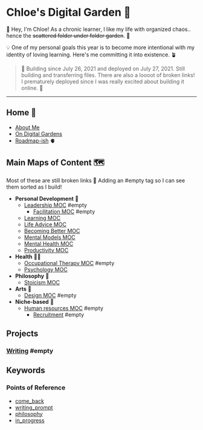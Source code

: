 # Chloe's Digital Garden 🌸
👋 Hey, I'm Chloe! As a chronic learner, I like my life with organized chaos.. hence the ~~scattered folder under folder garden~~. 📁

💡 One of my personal goals this year is to become more intentional with my identity of loving learning. Here's me committing it into existence. 🪴

> 🌴  Building since July 26, 2021 and deployed on July 27, 2021. Still building and transferring files. There are also a loooot of broken links! I prematurely deployed since I was really excited about building it online. 💪

---

## Home 🏡
- [About Me](notes/home/about.md)
- [On Digital Gardens](notes/home/garden.md)
- [Roadmap-ish](notes/home/roadmap.md) 🫀


## Main Maps of Content 🗺

Most of these are still broken links 🍒 Adding an #empty tag so I can see them sorted as I build!

- **Personal Development** 💪
	- [Leadership MOC](moc/leadership.md) #empty
		- [Facilitation MOC](moc/facilitation.md) #empty 
	- [Learning MOC](moc/learning.md)
	- [Life Advice MOC](moc/lifeadvice.md)
	- [Becoming Better MOC](moc/better.md)
	- [Mental Models MOC](moc/mental-models.md)
	- [Mental Health MOC](moc/mh.md) 
	- [Productivity MOC](moc/productivity.md)
- **Health** 👩‍⚕️
	- [Occupational Therapy MOC](moc/ot.md) #empty 
	- [Psychology MOC](moc/psycho.md)
- **Philosophy** 🤲
	- [Stoicism MOC](moc/stoicism.md)
- **Arts** 🎨
	- [Design MOC](moc/design.md) #empty 
- **Niche-based** 🥰
	- [Human resources MOC](moc/hr.md) #empty 
		- [Recruitment](notes/niche/hr/recruitment.md) #empty 

## Projects
### [Writing](moc/writing.md) #empty 

## Keywords
### Points of Reference
- [come_back](notes/por/come_back.md)
- [writing_prompt](notes/por/wri-prompt.md)
- [philosophy](notes/por/philo.md)
- [in_progress](notes/por/in-progress.md)